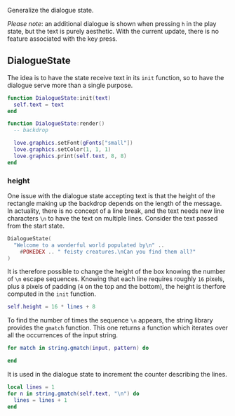 Generalize the dialogue state.

_Please note_: an additional dialogue is shown when pressing `h` in the play state, but the text is purely aesthetic. With the current update, there is no feature associated with the key press.

## DialogueState

The idea is to have the state receive text in its `init` function, so to have the dialogue serve more than a single purpose.

```lua
function DialogueState:init(text)
  self.text = text
end

function DialogueState:render()
  -- backdrop

  love.graphics.setFont(gFonts["small"])
  love.graphics.setColor(1, 1, 1)
  love.graphics.print(self.text, 8, 8)
end
```

### height

One issue with the dialogue state accepting text is that the height of the rectangle making up the backdrop depends on the length of the message. In actuality, there is no concept of a line break, and the text needs new line characters `\n` to have the text on multiple lines. Consider the text passed from the start state.

```lua
DialogueState(
  "Welcome to a wonderful world populated by\n" ..
    #POKEDEX .. " feisty creatures.\nCan you find them all?"
)
```

It is therefore possible to change the height of the box knowing the number of `\n` escape sequences. Knowing that each line requires roughly `16` pixels, plus `8` pixels of padding (`4` on the top and the bottom), the height is therfore computed in the `init` function.

```lua
self.height = 16 * lines + 8
```

To find the number of times the sequence `\n` appears, the string library provides the `gmatch` function. This one returns a function which iterates over all the occurrences of the input string.

```lua
for match in string.gmatch(input, pattern) do

end
```

It is used in the dialogue state to increment the counter describing the lines.

```lua
local lines = 1
for n in string.gmatch(self.text, "\n") do
  lines = lines + 1
end
```
